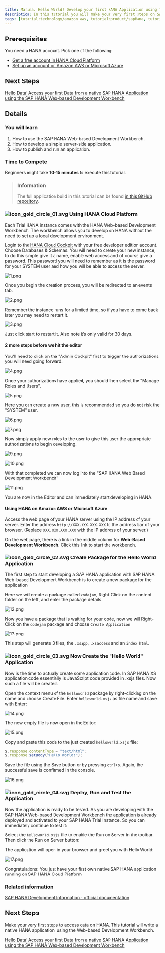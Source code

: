 ```yaml
---
title: Marina. Hello World! Develop your first HANA Application using the Web-based Development Workbench
description: In this tutorial you will make your very first steps on SAP HANA and develop a very simple "Hello World" application using the SAP HANA Web-based Development Workbench on the SAP HANA Cloud Platform.
tags: [tutorial:technology/amazon_aws, tutorial:product/sapHana, tutorial:product/hcp, tutorial:interest/gettingstarted, tutorial:product/hcp_web_workbench]
---
```


## Prerequisites  
You need a HANA account. Pick one of the following:
- [Get a free account in HANA Cloud Platform](https://account.hanatrial.ondemand.com/register23234)
- [Set up an account on Amazon AWS or Microsoft Azure](http://go.sap.com/developer/tutorials/hana-setup-cloud.html)

## Next Steps
[Hello Data! Access your first Data from a native SAP HANA Application using the SAP HANA Web-based Development Workbench](ht/go.sap.com/developer/tutorials/hana-data-access-authorizations.html)

## Details
### You will learn  
1. How to use the SAP HANA Web-based Development Workbench.
2. How to develop a simple server-side application.
3. How to publish and run an application.

### Time to Compete
Beginners might take **10-15 minutes** to execute this tutorial.

> ### Information
>The full application build in this tutorial can be found [in this GitHub repository](https://github.com/SAP/cloud-hana-helloworld/).

### ![icon_gold_circle_01.svg](http://go.sap.com/dam/application/shared/icons/icon_gold_circle_01.svg) Using HANA Cloud Platform
Each Trial HANA instance comes with the HANA Web-based Development Workbench. The workbench allows you to develop on HANA without the need to set up a local development environment.

Login to the [HANA Cloud Cockpit](https://account.hanatrial.ondemand.com/cockpit) with your free developer edition account.
Choose Databases & Schemas. You will need to create your new instance, to do this simple give it a name, enable web access and of course give a password. This password you will need to remember as it is the password for your SYSTEM user and how you will be able to access the server.

![1.png](1.png)

Once you begin the creation process, you will be redirected to an events tab.

![2.png](2.png)

Remember the instance runs for a limited time, so if you have to come back later you may need to restart it.

![3.png](3.png)

Just click start to restart it. Also note it’s only valid for 30 days.

#### 2 more steps before we hit the editor

You'll need to click on the "Admin Cockpit" first to trigger the authorizations you will need going forward.

![4.png](4.png)

Once your authorizations have applied, you should then select the "Manage Roles and Users".

![5.png](5.png)

Here you can create a new user, this is recommended so you do not risk the "SYSTEM" user.

![6.png](6.png)

![7.png](7.png)

Now simply apply new roles to the user to give this user the appropriate authorizations to begin developing.

![9.png](9.png)

![10.png](10.png)

With that completed we can now log into the "SAP HANA Web Based Development Workbench"

![11.png](11.png)

You are now in the Editor and can immediately start developing in HANA.

#### Using HANA on Amazon AWS or Microsoft Azure
Access the web page of your HANA server using the IP address of your server. Enter the address ```http://XXX.XXX.XXX.XXX``` to the address bar of your browser. (Replace ```XXX.XXX.XXX.XXX``` with the IP address of your server.)

On the web page, there is a link in the middle column for **Web-Based Development Workbench**. Click this link to start the workbench.

### ![icon_gold_circle_02.svg](http://go.sap.com/dam/application/shared/icons/icon_gold_circle_02.svg) Create Package for the Hello World Application
The first step to start developing a SAP HANA application with SAP HANA Web-based Development Workbench is to create a new package for the application.

Here we will create a package called `codejam`, Right-Click on the content folder on the left, and enter the package details.

![12.png](12.png)

Now you have a package that is waiting for your code, now we will Right-Click on the ```codejam``` package and choose ```Create Application```

![13.png](13.png)

This step will generate 3 files, the `.xsapp`, `.xsaccess` and an `index.html`.

### ![icon_gold_circle_03.svg](http://go.sap.com/dam/application/shared/icons/icon_gold_circle_03.svg) Now Create the "Hello World" Application
Now is the time to actually create some application code. In SAP HANA XS application code essentially is JavaScript code provided in .xsjs files. Now such a file will be created.

Open the context menu of the ```helloworld``` package by right-clicking on the name and choose Create File. Enter ```helloworld.xsjs``` as file name and save with Enter:

![14.png](14.png)

The new empty file is now open in the Editor:

![15.png](15.png)

Copy and paste this code to the just created ```helloworld.xsjs``` file:

```js
$.response.contentType = "text/html";
$.response.setBody("Hello World!");
```

Save the file using the Save button or by pressing ```ctrl+s```. Again, the successful save is confirmed in the console.

![16.png](16.png)

### ![icon_gold_circle_04.svg](http://go.sap.com/dam/application/shared/icons/icon_gold_circle_04.svg) Deploy, Run and Test the Application
Now the application is ready to be tested. As you are developing with the SAP HANA Web-based Development Workbench the application is already deployed and activated to your SAP HANA Trial Instance. So you can immediately continue to test it:

Select the ```helloworld.xsjs``` file to enable the Run on Server in the toolbar. Then click the Run on Server button:

The application will open in your browser and greet you with Hello World:

![17.png](17.png)

Congratulations: You just have your first own native SAP HANA application running on SAP HANA Cloud Platform!

### Related information
[SAP HANA Development Information - official documentation](http://help.sap.com/hana_platform#section6)


## Next Steps
Make your very first steps to access data on HANA. This tutorial will write a native HANA application, using the Web-based Development Workbench.

[Hello Data! Access your first Data from a native SAP HANA Application using the SAP HANA Web-based Development Workbench](http://go.sap.com/developer/tutorials/hana-data-access-authorizations.html)
